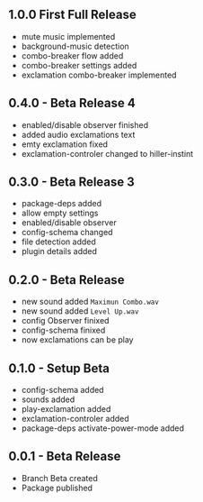 ## 1.0.0 First Full Release
* mute music implemented
* background-music detection
* combo-breaker flow added
* combo-breaker settings added
* exclamation combo-breaker implemented

## 0.4.0 - Beta Release 4
* enabled/disable observer finished
* added audio exclamations text
* emty exclamation fixed
* exclamation-controler changed to hiller-instint

## 0.3.0 - Beta Release 3
* package-deps added
* allow empty settings
* enabled/disable observer
* config-schema changed
* file detection added
* plugin details added


## 0.2.0 - Beta Release
* new sound added `Maximun Combo.wav`
* new sound added `Level Up.wav`
* config Observer finixed
* config-schema finixed
* now exclamations can be play

## 0.1.0 - Setup Beta
* config-schema added
* sounds added
* play-exclamation added
* exclamation-controler added
* package-deps activate-power-mode added

## 0.0.1 - Beta Release
* Branch Beta created
* Package published
